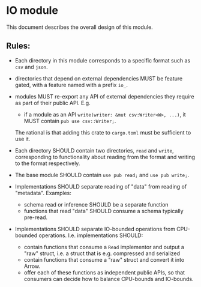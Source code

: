 # IO module

This document describes the overall design of this module.

## Rules:

- Each directory in this module corresponds to a specific format such as `csv` and `json`.
- directories that depend on external dependencies MUST be feature gated, with a feature named with
  a prefix `io_`.
- modules MUST re-export any API of external dependencies they require as part of their public API.
  E.g.
  - if a module as an API `write(writer: &mut csv:Writer<W>, ...)`, it MUST contain
    `pub use csv::Writer;`.

  The rational is that adding this crate to `cargo.toml` must be sufficient to use it.
- Each directory SHOULD contain two directories, `read` and `write`, corresponding to functionality
  about reading from the format and writing to the format respectively.
- The base module SHOULD contain `use pub read;` and `use pub write;`.
- Implementations SHOULD separate reading of "data" from reading of "metadata". Examples:
  - schema read or inference SHOULD be a separate function
  - functions that read "data" SHOULD consume a schema typically pre-read.
- Implementations SHOULD separate IO-bounded operations from CPU-bounded operations. I.e.
  implementations SHOULD:
  - contain functions that consume a `Read` implementor and output a "raw" struct, i.e. a struct
    that is e.g. compressed and serialized
  - contain functions that consume a "raw" struct and convert it into Arrow.
  - offer each of these functions as independent public APIs, so that consumers can decide how to
    balance CPU-bounds and IO-bounds.
